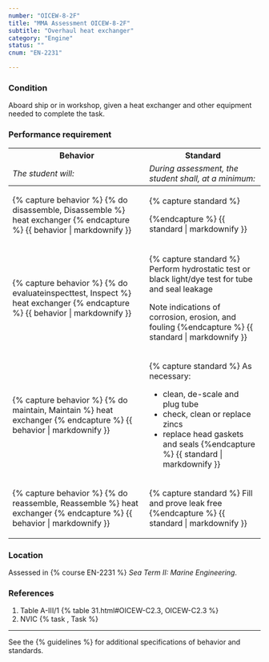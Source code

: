```yaml
---
number: "OICEW-8-2F"
title: "MMA Assessment OICEW-8-2F"
subtitle: "Overhaul heat exchanger"
category: "Engine"
status: ""
cnum: "EN-2231"

---
```

### Condition

Aboard ship or in workshop, given a heat exchanger and other equipment needed to complete the task.

### Performance requirement 

<table width='100%' class='Guidelines'>
 <thead>
 <tr>
     <th class='thirty'>Behavior</th>
     <th class='seventy'>Standard</th>
 </tr>
 <tr>
     <td><em>The student will:</em></td>
     <td><em>During assessment, the student shall, at a minimum:</em></td>
 </tr>
 </thead>
 <tbody>
 

<tr><td>

{% capture behavior %}
{% do disassemble, Disassemble %} heat exchanger
{% endcapture %}
{{ behavior | markdownify }}

</td><td>

{% capture standard %}

{%endcapture %}
{{ standard | markdownify }}

</td></tr>



<tr><td>

{% capture behavior %}
{% do evaluateinspecttest, Inspect %} heat exchanger
{% endcapture %}
{{ behavior | markdownify }}

</td><td>

{% capture standard %}
Perform hydrostatic test or black light/dye test for tube and seal leakage

Note indications of corrosion, erosion, and fouling
{%endcapture %}
{{ standard | markdownify }}

</td></tr>



<tr><td>

{% capture behavior %}
{% do maintain, Maintain %} heat exchanger
{% endcapture %}
{{ behavior | markdownify }}

</td><td>

{% capture standard %}
As necessary:

  * clean, de-scale and plug tube
  * check, clean or replace zincs
  * replace head gaskets and seals
{%endcapture %}
{{ standard | markdownify }}

</td></tr>



<tr><td>

{% capture behavior %}
{% do reassemble, Reassemble %} heat exchanger
{% endcapture %}
{{ behavior | markdownify }}

</td><td>

{% capture standard %}
Fill and prove leak free
{%endcapture %}
{{ standard | markdownify }}

</td></tr>



 </tbody>
 </table>

### Location

Assessed in  {% course  EN-2231 %}  *Sea Term II: Marine Engineering*.

### References

1.  Table A-III/1 {% table 31.html#OICEW-C2.3, OICEW-C2.3 %}
1.  NVIC  {% task , Task %}

***



See the {% guidelines %} for additional specifications of behavior and standards.